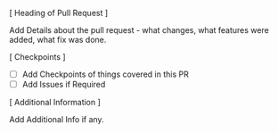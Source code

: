 [ Heading of Pull Request ]

Add Details about the pull request - what changes, what features were added, what fix was done.

[ Checkpoints ]

- [ ] Add Checkpoints of things covered in this PR
- [ ] Add Issues if Required

[ Additional Information ]

Add Additional Info if any.
